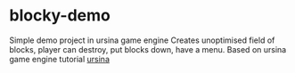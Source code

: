 # blocky-demo
Simple demo project in ursina game engine
Creates unoptimised field of blocks, player can destroy, put blocks down, have a menu.
Based on ursina game engine tutorial
[ursina](https://www.ursinaengine.org/)
